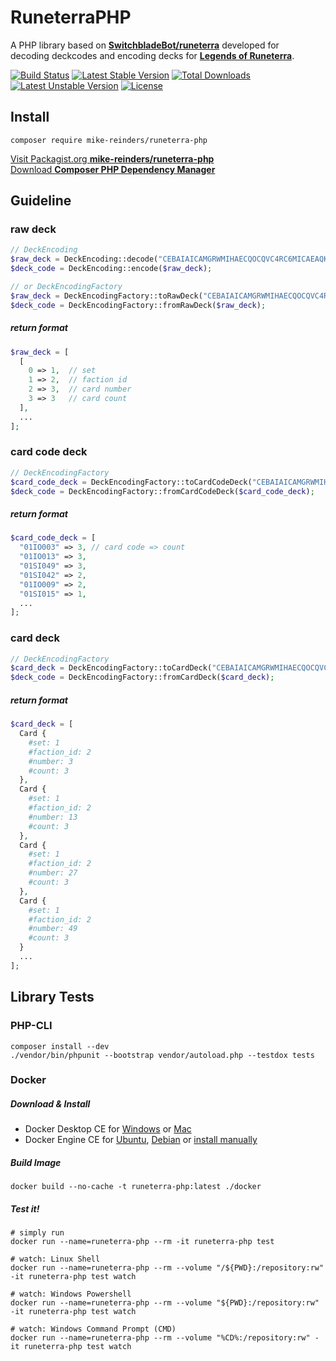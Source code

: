# RuneterraPHP

A PHP library based on [**SwitchbladeBot/runeterra**](https://github.com/SwitchbladeBot/runeterra) developed for  
decoding deckcodes and encoding decks for [**Legends of Runeterra**](http://playruneterra.com).  

[![Build Status](https://secure.travis-ci.org/mike-reinders/runeterra-php.png)](https://travis-ci.org/mike-reinders/runeterra-php) [![Latest Stable Version](https://poser.pugx.org/mike-reinders/runeterra-php/v)](https://packagist.org/packages/mike-reinders/runeterra-php) [![Total Downloads](https://poser.pugx.org/mike-reinders/runeterra-php/downloads)](https://packagist.org/packages/mike-reinders/runeterra-php) [![Latest Unstable Version](https://poser.pugx.org/mike-reinders/runeterra-php/v/unstable)](https://packagist.org/packages/mike-reinders/runeterra-php) [![License](https://poser.pugx.org/mike-reinders/runeterra-php/license)](https://packagist.org/packages/mike-reinders/runeterra-php)

## Install
```
composer require mike-reinders/runeterra-php
```
[Visit Packagist.org **mike-reinders/runeterra-php**](https://packagist.org/packages/mike-reinders/runeterra-php)  
[Download **Composer PHP Dependency Manager**](https://getcomposer.org/download/)

## Guideline

### raw deck
```php
// DeckEncoding
$raw_deck = DeckEncoding::decode("CEBAIAICAMGRWMIHAECQOCQVC4RC6MICAEAQKKQBAEBASAQBAECQ6AQBAIDSA");
$deck_code = DeckEncoding::encode($raw_deck);

// or DeckEncodingFactory
$raw_deck = DeckEncodingFactory::toRawDeck("CEBAIAICAMGRWMIHAECQOCQVC4RC6MICAEAQKKQBAEBASAQBAECQ6AQBAIDSA");
$deck_code = DeckEncodingFactory::fromRawDeck($raw_deck);
```

##### return format
```php
$raw_deck = [
  [
    0 => 1,  // set
    1 => 2,  // faction id
    2 => 3,  // card number
    3 => 3   // card count
  ],
  ...
];
```

### card code deck
```php
// DeckEncodingFactory
$card_code_deck = DeckEncodingFactory::toCardCodeDeck("CEBAIAICAMGRWMIHAECQOCQVC4RC6MICAEAQKKQBAEBASAQBAECQ6AQBAIDSA");
$deck_code = DeckEncodingFactory::fromCardCodeDeck($card_code_deck);
```

##### return format
```php
$card_code_deck = [
  "01IO003" => 3, // card code => count
  "01IO013" => 3,
  "01SI049" => 3,
  "01SI042" => 2,
  "01IO009" => 2,
  "01SI015" => 1,
  ...
];
```

### card deck
```php
// DeckEncodingFactory
$card_deck = DeckEncodingFactory::toCardDeck("CEBAIAICAMGRWMIHAECQOCQVC4RC6MICAEAQKKQBAEBASAQBAECQ6AQBAIDSA", Card::class);
$deck_code = DeckEncodingFactory::fromCardDeck($card_deck);
```

##### return format
```php
$card_deck = [
  Card {
    #set: 1
    #faction_id: 2
    #number: 3
    #count: 3
  },
  Card {
    #set: 1
    #faction_id: 2
    #number: 13
    #count: 3
  },
  Card {
    #set: 1
    #faction_id: 2
    #number: 27
    #count: 3
  },
  Card {
    #set: 1
    #faction_id: 2
    #number: 49
    #count: 3
  }
  ...
];
```

## Library Tests

### PHP-CLI
```shell script
composer install --dev
./vendor/bin/phpunit --bootstrap vendor/autoload.php --testdox tests
```

### Docker
##### Download & Install
- Docker Desktop CE for [Windows](https://hub.docker.com/editions/community/docker-ce-desktop-windows) or [Mac](https://hub.docker.com/editions/community/docker-ce-desktop-mac/)  
- Docker Engine CE for [Ubuntu](https://hub.docker.com/editions/community/docker-ce-server-ubuntu), [Debian](https://hub.docker.com/editions/community/docker-ce-server-debian) or [install manually](https://docs.docker.com/engine/install/)

##### Build Image
```shell script
docker build --no-cache -t runeterra-php:latest ./docker
```

##### Test it!
```shell script
# simply run
docker run --name=runeterra-php --rm -it runeterra-php test

# watch: Linux Shell
docker run --name=runeterra-php --rm --volume "/${PWD}:/repository:rw" -it runeterra-php test watch

# watch: Windows Powershell
docker run --name=runeterra-php --rm --volume "${PWD}:/repository:rw" -it runeterra-php test watch

# watch: Windows Command Prompt (CMD)
docker run --name=runeterra-php --rm --volume "%CD%:/repository:rw" -it runeterra-php test watch
```